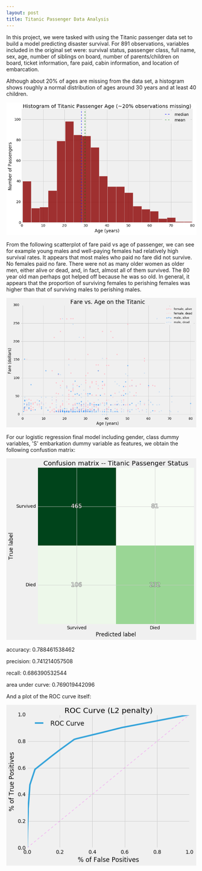 ```yaml
---
layout: post
title: Titanic Passenger Data Analysis
---
```

In this project, we were tasked with using the Titanic passenger data set to build a model predicting disaster survival.  For 891 observations, variables included in the original set were: survival status, passenger class, full name, sex, age, number of siblings on board, number of parents/children on board, ticket information, fare paid, cabin information, and location of embarcation.

Although about 20% of ages are missing from the data set, a histogram shows roughly a normal distribution of ages around 30 years and at least 40 children.

![histo](../images/titanicagehisto.png)

From the following scatterplot of fare paid vs age of passenger, we can see for example young males and well-paying females had relatively high survival rates. It appears that most males who paid no fare did not survive. No females paid no fare. There were not as many older women as older men, either alive or dead, and, in fact, almost all of them survived. The 80 year old man perhaps got helped off because he was so old. In general, it appears that the proportion of surviving females to perishing females was higher than that of surviving males to perishing males.

![scatter](../images/farevsage.png)

For our logistic regression final model including gender, class dummy variables, 'S' embarkation dummy variable as features, we obtain the following confustion matrix:

![cm](../images/titaniccm.png)

accuracy: 0.788461538462

precision: 0.741214057508

recall: 0.686390532544

area under curve: 0.769019442096

And a plot of the ROC curve itself:


![ROC](../images/titanicROC.png)
